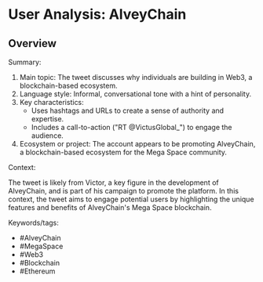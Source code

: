 # User Analysis: AlveyChain

## Overview

Summary:

1. Main topic: The tweet discusses why individuals are building in Web3, a blockchain-based ecosystem.
2. Language style: Informal, conversational tone with a hint of personality.
3. Key characteristics:
   - Uses hashtags and URLs to create a sense of authority and expertise.
   - Includes a call-to-action ("RT @VictusGlobal_") to engage the audience.
4. Ecosystem or project: The account appears to be promoting AlveyChain, a blockchain-based ecosystem for the Mega Space community.

Context:

The tweet is likely from Victor, a key figure in the development of AlveyChain, and is part of his campaign to promote the platform. In this context, the tweet aims to engage potential users by highlighting the unique features and benefits of AlveyChain's Mega Space blockchain.

Keywords/tags:
* #AlveyChain
* #MegaSpace
* #Web3
* #Blockchain
* #Ethereum